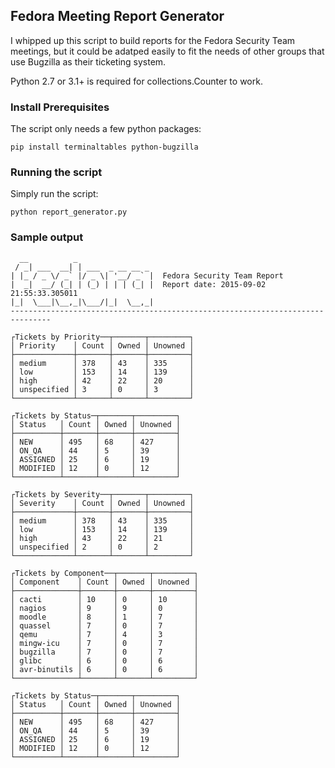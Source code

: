 ## Fedora Meeting Report Generator

I whipped up this script to build reports for the Fedora Security Team meetings, but it could be adatped easily to fit the needs of other groups that use Bugzilla as their ticketing system.

Python 2.7 or 3.1+ is required for collections.Counter to work.

### Install Prerequisites

The script only needs a few python packages:

    pip install terminaltables python-bugzilla

### Running the script

Simply run the script:

    python report_generator.py

### Sample output

      __          _
     / _| ___  __| | ___  _ __ __ _
    | |_ / _ \/ _` |/ _ \| '__/ _` |  Fedora Security Team Report
    |  _|  __/ (_| | (_) | | | (_| |  Report date: 2015-09-02 21:55:33.305011
    |_|  \___|\__,_|\___/|_|  \__,_|
    -------------------------------------------------------------------------------

    ┌Tickets by Priority──┬───────┬─────────┐
    │ Priority    │ Count │ Owned │ Unowned │
    ├─────────────┼───────┼───────┼─────────┤
    │ medium      │ 378   │ 43    │ 335     │
    │ low         │ 153   │ 14    │ 139     │
    │ high        │ 42    │ 22    │ 20      │
    │ unspecified │ 3     │ 0     │ 3       │
    └─────────────┴───────┴───────┴─────────┘

    ┌Tickets by Status─┬───────┬─────────┐
    │ Status   │ Count │ Owned │ Unowned │
    ├──────────┼───────┼───────┼─────────┤
    │ NEW      │ 495   │ 68    │ 427     │
    │ ON_QA    │ 44    │ 5     │ 39      │
    │ ASSIGNED │ 25    │ 6     │ 19      │
    │ MODIFIED │ 12    │ 0     │ 12      │
    └──────────┴───────┴───────┴─────────┘

    ┌Tickets by Severity──┬───────┬─────────┐
    │ Severity    │ Count │ Owned │ Unowned │
    ├─────────────┼───────┼───────┼─────────┤
    │ medium      │ 378   │ 43    │ 335     │
    │ low         │ 153   │ 14    │ 139     │
    │ high        │ 43    │ 22    │ 21      │
    │ unspecified │ 2     │ 0     │ 2       │
    └─────────────┴───────┴───────┴─────────┘

    ┌Tickets by Component──┬───────┬─────────┐
    │ Component    │ Count │ Owned │ Unowned │
    ├──────────────┼───────┼───────┼─────────┤
    │ cacti        │ 10    │ 0     │ 10      │
    │ nagios       │ 9     │ 9     │ 0       │
    │ moodle       │ 8     │ 1     │ 7       │
    │ quassel      │ 7     │ 0     │ 7       │
    │ qemu         │ 7     │ 4     │ 3       │
    │ mingw-icu    │ 7     │ 0     │ 7       │
    │ bugzilla     │ 7     │ 0     │ 7       │
    │ glibc        │ 6     │ 0     │ 6       │
    │ avr-binutils │ 6     │ 0     │ 6       │
    └──────────────┴───────┴───────┴─────────┘

    ┌Tickets by Status─┬───────┬─────────┐
    │ Status   │ Count │ Owned │ Unowned │
    ├──────────┼───────┼───────┼─────────┤
    │ NEW      │ 495   │ 68    │ 427     │
    │ ON_QA    │ 44    │ 5     │ 39      │
    │ ASSIGNED │ 25    │ 6     │ 19      │
    │ MODIFIED │ 12    │ 0     │ 12      │
    └──────────┴───────┴───────┴─────────┘
